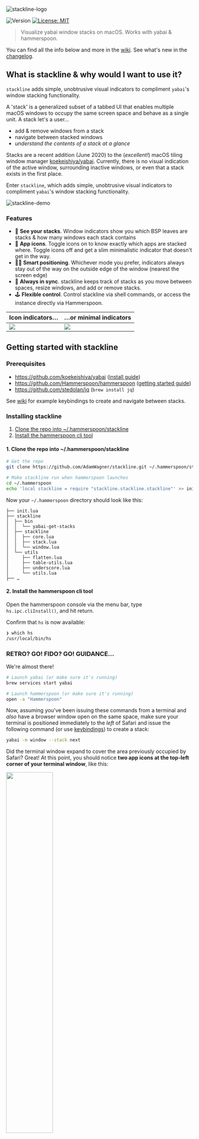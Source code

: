 <!-- vim: set tw=0 :-->
![stackline-logo](https://user-images.githubusercontent.com/1683979/90966915-1f9b1400-e48d-11ea-8cbb-0ceea6fcfc39.png)
<p>
  <img alt="Version" src="https://img.shields.io/badge/version-0.1.50-blue.svg?cacheSeconds=2592000" />
  <a href="#" target="_blank">
    <img alt="License: MIT" src="https://img.shields.io/badge/License-MIT-yellow.svg" />
  </a>
</p>

> Visualize yabai window stacks on macOS. Works with yabai & hammerspoon.

You can find all the info below and more in the [wiki](https://github.com/AdamWagner/stackline/wiki/Install-dependencies).
See what's new in the [changelog](https://github.com/AdamWagner/stackline/wiki/Changelog).

## What is stackline & why would I want to use it?

`stackline` adds simple, unobtrusive visual indicators to compliment `yabai`'s window stacking functionality.

A 'stack' is a generalized subset of a tabbed UI that enables multiple macOS windows to occupy the same screen space and behave as a single unit. A stack let's a user…

- add & remove windows from a stack
- navigate between stacked windows
- _understand the contents of a stack at a glance_

Stacks are a recent addition (June 2020) to the (_excellent!_) macOS tiling window manager [koekeishiya/yabai](https://github.com/koekeishiya/yabai). Currently, there is no visual indication of the active window, surrounding inactive windows, or even that a stack exists in the first place.

Enter `stackline`, which adds simple, unobtrusive visual indicators to compliment `yabai`'s window stacking functionality.

![stackline-demo](https://user-images.githubusercontent.com/1683979/90967233-08f6bc00-e491-11ea-9b0a-d75f248ce4b1.gif)

### Features

- 🚦 **See your stacks**. Window indicators show you which BSP leaves are stacks & how many windows each stack contains
- 🔦 **App icons**. Toggle icons on to know exactly which apps are stacked where. Toggle icons off and get a slim minimalistic indicator that doesn't get in the way.
- 🧘‍♂️️ **Smart positioning**. Whichever mode you prefer, indicators always stay out of the way on the outside edge of the window (nearest the screen edge)
- 🧮 **Always in sync**. stackline keeps track of stacks as you move between spaces, resize windows, and add or remove stacks.
- 🕹️ **Flexible control**. Control stackline via shell commands, or access the instance directly via Hammerspoon.

<table>
<tbody>
<thead>
 <th>Icon indicators…</th>
 <th>…or minimal indicators</th>
</thead>
  <tr>
    <td>
       <img src="https://user-images.githubusercontent.com/1683979/90966909-1ad66000-e48d-11ea-9f64-7708a9e1d149.png"/>
    </td>
    <td>
       <img src="https://user-images.githubusercontent.com/1683979/90966912-1dd15080-e48d-11ea-9890-3e10ea7ce397.png"/>
    </td>
  </tr>
</tbody>
</table>


## Getting started with stackline

### Prerequisites

- https://github.com/koekeishiya/yabai ([install guide](http://https://github.com/koekeishiya/yabai/wiki/Installing-yabai-(latest-release)))
- https://github.com/Hammerspoon/hammerspoon ([getting started guide](https://www.hammerspoon.org/go/))
- https://github.com/stedolan/jq (`brew install jq`)

See [wiki](https://github.com/AdamWagner/stackline/wiki/Install-dependencies) for example keybindings to create and navigate between stacks.

### Installing stackline

1. [Clone the repo into ~/.hammerspoon/stackline](https://github.com/AdamWagner/stackline/wiki/Install-stackline#1-clone-the-repo-into-hammerspoonstackline)
2. [Install the hammerspoon cli tool](https://github.com/AdamWagner/stackline/wiki/Install-stackline#2-install-the-hammerspoon-cli-tool)

#### 1. Clone the repo into ~/.hammerspoon/stackline

```sh
# Get the repo
git clone https://github.com/AdamWagner/stackline.git ~/.hammerspoon/stackline

# Make stackline run when hammerspoon launches
cd ~/.hammerspoon
echo 'local stackline = require "stackline.stackline.stackline"' >> init.lua
```

Now your `~/.hammerspoon` directory should look like this:

```
├── init.lua
├── stackline
│  ├── bin
│  │  └── yabai-get-stacks
│  ├── stackline
│  │  ├── core.lua
│  │  ├── stack.lua
│  │  └── window.lua
│  └── utils
│     ├── flatten.lua
│     ├── table-utils.lua
│     ├── underscore.lua
│     └── utils.lua
├── …
```


#### 2. Install the hammerspoon cli tool

Open the hammerspoon console via the menu bar, type `hs.ipc.cliInstall()`, and hit return.

Confirm that `hs` is now available:

```sh
❯ which hs
/usr/local/bin/hs
```

### RETRO? GO! FIDO? GO! GUIDANCE…

We're almost there!

```sh
# Launch yabai (or make sure it's running)
brew services start yabai

# Launch hammerspoon (or make sure it's running)
open -a "Hammerspoon"
```

Now, assuming you've been issuing these commands from a terminal and _also_ have a browser window open  on the same space, make sure your terminal is positioned immediately to the _left_ of Safari and issue the following command (or use [keybindings](https://github.com/AdamWagner/stackline/wiki/Install-dependencies)) to create a stack:

```sh
yabai -m window --stack next
```

Did the terminal window expand to cover the area previously occupied by Safari? Great! At this point, you should notice **two app icons at the top-left corner of your terminal window**, like this:

<img width="50%" src="https://user-images.githubusercontent.com/1683979/90969027-53376780-e4a8-11ea-88c9-354f43b0a4ef.png" />

If the icons are a bit too heavy for you, you can toggle minimalist mode by turning the icons off:

```sh
 echo ":toggle_icons:0" | hs -m stackline-config
 # …use ":toggle_icons:1" to toggle icons back on
```


<img width="50%" src="https://user-images.githubusercontent.com/1683979/90969026-52063a80-e4a8-11ea-885d-9dd5b1409f20.png" />

The minimalist stack indicator style is shown here ↑

See the wiki to [for details about how to do this with a key binding!](https://github.com/AdamWagner/stackline/wiki/Keybindings).


## Help us get to v1.0.0!

Give a ⭐️ if you think (a more fully-featured version of) stackline would be useful!

## Thanks to contributors!

All are welcome (actually, _please_ help us, 🤣️)! Feel free to dive in by opening an [issue](https://github.com/AdamWagner/stackline/issues/new) or submitting a PR.

[@alin23](https://github.com/alin23) initially proposed the [concept for stackline here](https://github.com/koekeishiya/yabai/issues/203#issuecomment-652948362) and encouraged [@AdamWagner](https://github.com/AdamWagner) to share the mostly-broken proof-of-concept publicly. Since then, [@alin23](https://github.com/alin23) dramatically improved upon the initial proof-of-concept with [#13](https://github.com/AdamWagner/stackline/pull/13), has some pretty whiz-bang functionality on deck with [#17](https://github.com/AdamWagner/stackline/pull/17), and has been a great thought partner/reviewer.  

[@zweck](https://github.com/zweck), who, [in the same thread](https://github.com/koekeishiya/yabai/issues/203#issuecomment-656780281), got the gears turning about how [@alin23](gh-alin23)'s idea could be implemented and _also_ urged Adam to share his POC.

[@johnallen3d](https://github.com/johnallen3d) for being one the first folks to install stackline, and for identifying several mistakes & gaps in the setup instructions. 

[@AdamWagner](https://github.com/AdamWagner) wrote the initial proof-of-concept (POC) for stackline.

### …on the shoulders of giants

Thanks to [@koekeishiya](gh-koekeishiya) without whom the _wonderful_ [yabai](https://github.com/koekeishiya/yabai) would not exist, and projects like this would have no reason to exist.

Similarly, thanks to [@dominiklohmann](https://github.com/dominiklohmann), who has helped _so many people_ make chunkwm/yabai "do the thing" they want and provides great feedback on new and proposed yabai features.

Thanks to [@cmsj](https://github.com/cmsj), [@asmagill](https://github.com/asmagill), and all of the contributors to [hammerspoon](https://github.com/Hammerspoon/hammerspoon) for making macOS APIs accessible to the rest of us!

Thanks to the creators & maintainers of the lua utility libaries [underscore.lua](https://github.com/mirven/underscore.lua), [lume.lua](https://github.com/rxi/lume), and [self.lua](https://github.com/M1que4s/self).

## License & attribution

stackline is licensed under the [&nearr;&nbsp;MIT&nbsp;License](stackline-license), the same license used by [yabai](https://github.com/koekeishiya/yabai/blob/master/LICENSE.txt) and [hammerspoon](https://github.com/Hammerspoon/hammerspoon/blob/master/LICENSE).

MIT is a simple permissive license with conditions only requiring preservation of copyright and license notices. Licensed works, modifications, and larger works may be distributed under different terms and without source code.

[MIT](LICENSE) © Adam Wagner
